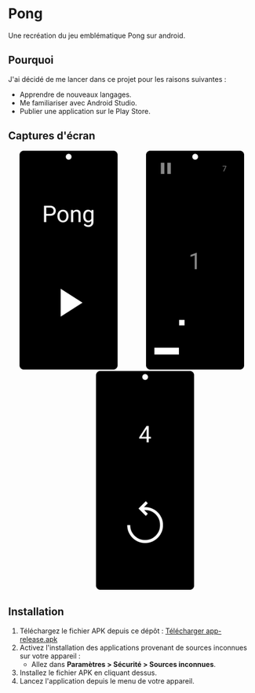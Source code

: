 # Pong
Une recréation du jeu emblématique Pong sur android.

## Pourquoi
J'ai décidé de me lancer dans ce projet pour les raisons suivantes :
- Apprendre de nouveaux langages.
- Me familiariser avec Android Studio.
- Publier une application sur le Play Store.

## Captures d'écran

<div align="center">
  <img src="screenshots/menu_accueil.png" alt="Menu Accueil" width="200">
  <img width="50" />
  <img src="screenshots/jeu.png" alt="Jeu" width="200">
  <img width="50" />
  <img src="screenshots/menu_fin.png" alt="Menu Fin" width="200">
</div>

## Installation
1. Téléchargez le fichier APK depuis ce dépôt :
   [Télécharger app-release.apk](releases/app-v1.6-release.apk)
2. Activez l'installation des applications provenant de sources inconnues sur votre appareil :
   - Allez dans **Paramètres > Sécurité > Sources inconnues**.
3. Installez le fichier APK en cliquant dessus.
4. Lancez l'application depuis le menu de votre appareil.
